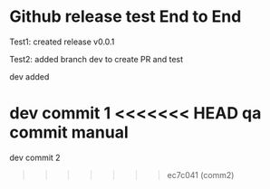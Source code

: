 # Github release test End to End

Test1:
created release v0.0.1 

Test2:
added branch dev to create PR and test

dev added

dev commit 1
<<<<<<< HEAD
qa commit manual
=======
dev commit 2
>>>>>>> ec7c041 (comm2)
